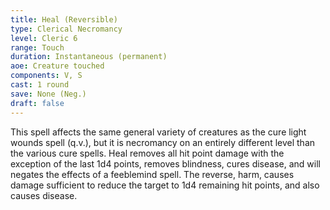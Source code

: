 ```yaml
---
title: Heal (Reversible)
type: Clerical Necromancy
level: Cleric 6
range: Touch
duration: Instantaneous (permanent)
aoe: Creature touched
components: V, S
cast: 1 round
save: None (Neg.)
draft: false
---
```


This spell affects the same general variety of creatures as the cure light wounds spell (q.v.), but it is necromancy on an entirely different level than the various cure spells. Heal removes all hit point damage with the exception of the last 1d4 points, removes blindness, cures disease, and will negates the effects of a feeblemind spell. The reverse, harm, causes damage sufficient to reduce the target to 1d4 remaining hit points, and also causes disease.
